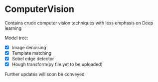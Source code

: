 # ComputerVision
Contains crude computer vision techniques with less emphasis on Deep learning

Model tree:

- [x] Image denoising
- [x] Template matching
- [x] Sobel edge detector
- [x] Hough transform(py file yet to be uploaded)

Further updates will soon be conveyed

